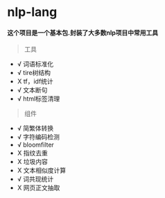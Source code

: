 nlp-lang
========

#### 这个项目是一个基本包.封装了大多数nlp项目中常用工具

> 工具
* √ 词语标准化
* √ tire树结构
* X tf，idf统计
* √ 文本断句
* √ html标签清理



> 组件
* √ 简繁体转换
* √ 字符编码检测
* √ bloomfilter
* X 指纹去重
* X 垃圾内容
* X 文本相似度计算
* √ 词共现统计
* X 网页正文抽取

